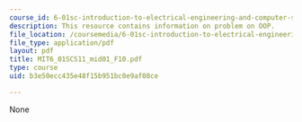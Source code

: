 ```yaml
---
course_id: 6-01sc-introduction-to-electrical-engineering-and-computer-science-i-spring-2011
description: This resource contains information on problem on OOP.
file_location: /coursemedia/6-01sc-introduction-to-electrical-engineering-and-computer-science-i-spring-2011/b3e50ecc435e48f15b951bc0e9af08ce_MIT6_01SCS11_mid01_F10.pdf
file_type: application/pdf
layout: pdf
title: MIT6_01SCS11_mid01_F10.pdf
type: course
uid: b3e50ecc435e48f15b951bc0e9af08ce

---
```

None